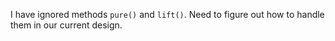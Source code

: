 I have ignored methods `pure()` and `lift()`. Need to figure out how to handle them in our
current design.
